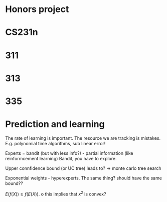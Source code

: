 # Honors project



# CS231n

# 311



# 313



 
# 335




# Prediction and learning

The rate of learning is important. The resource we are tracking is mistakes. E.g. polynomial time algorithms, sub linear error!

Experts = bandit (but with less info?) - partial information (like reinformcement learning)
Bandit, you have to explore.

Upper connfidence bound (or UC tree) leads to? -> monte carlo tree search

Exponential weights - hyperexperts. The same thing? should have the same bound??

$E(f(X)) \ge f(E(X)).$ o this implies that $x^2$ is convex?

